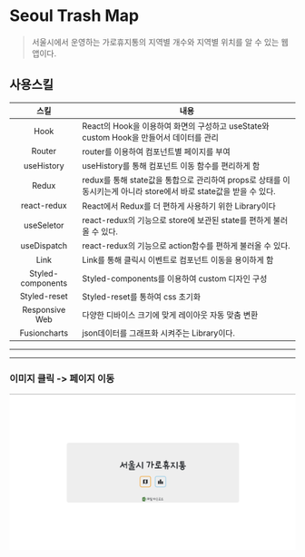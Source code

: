 # Seoul Trash Map
> 서울시에서 운영하는 가로휴지통의 지역별 개수와 지역별 위치를 알 수 있는 웹앱이다. 

## 사용스킬
스킬 | 내용
:--: |--
Hook | React의 Hook을 이용하여 화면의 구성하고 useState와 custom Hook을 만들어서 데이터를 관리
Router | router를 이용하여 컴포넌트별 페이지를 부여
useHistory | useHistory를 통해 컴포넌트 이동 함수를 편리하게 함
Redux | redux를 통해 state값을 통합으로 관리하여 props로 상태를 이동시키는게 아니라 store에서 바로 state값을 받을 수 있다. 
react-redux | React에서 Redux를 더 편하게 사용하기 위한 Library이다
useSeletor | react-redux의 기능으로 store에 보관된 state를 편하게 불러올 수 있다. 
useDispatch | react-redux의 기능으로 action함수를 편하게 불러올 수 있다. 
Link | Link를 통해 클릭시 이벤트로 컴포넌트 이동을 용이하게 함
Styled-components | Styled-components를 이용하여 custom 디자인 구성
Styled-reset | Styled-reset를 통하여 css 초기화
Responsive Web | 다양한 디바이스 크기에 맞게 레이아웃 자동 맞춤 변환
Fusioncharts | json데이터를 그래프화 시켜주는 Library이다.
___
___
### 이미지 클릭 -> 페이지 이동
[![garo](https://github.com/Ahn-GiHwan/seoul_trash_map/blob/master/public/garo.png?raw=true)](https://garo.netlify.app/)


